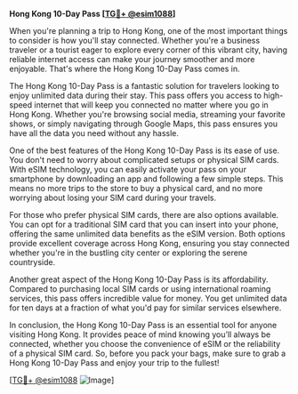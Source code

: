 **Hong Kong 10-Day Pass [[TG💪+ @esim1088](https://t.me/s/esim1088)]**

When you're planning a trip to Hong Kong, one of the most important things to consider is how you'll stay connected. Whether you're a business traveler or a tourist eager to explore every corner of this vibrant city, having reliable internet access can make your journey smoother and more enjoyable. That's where the Hong Kong 10-Day Pass comes in.

The Hong Kong 10-Day Pass is a fantastic solution for travelers looking to enjoy unlimited data during their stay. This pass offers you access to high-speed internet that will keep you connected no matter where you go in Hong Kong. Whether you're browsing social media, streaming your favorite shows, or simply navigating through Google Maps, this pass ensures you have all the data you need without any hassle.

One of the best features of the Hong Kong 10-Day Pass is its ease of use. You don't need to worry about complicated setups or physical SIM cards. With eSIM technology, you can easily activate your pass on your smartphone by downloading an app and following a few simple steps. This means no more trips to the store to buy a physical card, and no more worrying about losing your SIM card during your travels.

For those who prefer physical SIM cards, there are also options available. You can opt for a traditional SIM card that you can insert into your phone, offering the same unlimited data benefits as the eSIM version. Both options provide excellent coverage across Hong Kong, ensuring you stay connected whether you're in the bustling city center or exploring the serene countryside.

Another great aspect of the Hong Kong 10-Day Pass is its affordability. Compared to purchasing local SIM cards or using international roaming services, this pass offers incredible value for money. You get unlimited data for ten days at a fraction of what you'd pay for similar services elsewhere.

In conclusion, the Hong Kong 10-Day Pass is an essential tool for anyone visiting Hong Kong. It provides peace of mind knowing you’ll always be connected, whether you choose the convenience of eSIM or the reliability of a physical SIM card. So, before you pack your bags, make sure to grab a Hong Kong 10-Day Pass and enjoy your trip to the fullest! 

[[TG💪+ @esim1088](https://t.me/s/esim1088) ![Image](https://i.postimg.cc/Y0z9fWf4/image.png)]